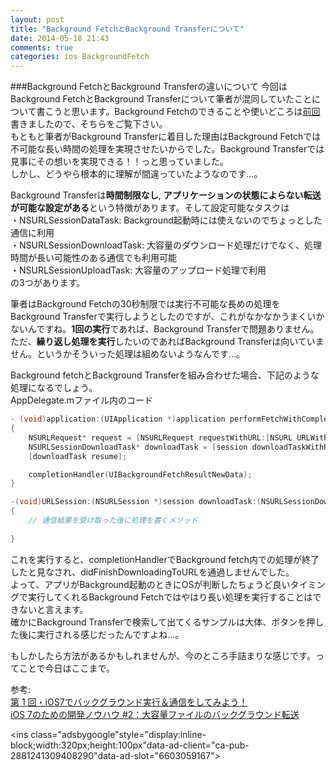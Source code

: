 ```yaml
---
layout: post
title: "Background FetchとBackground Transferについて"
date: 2014-05-18 21:43
comments: true
categories: ios BackgroundFetch
---
```


###Background FetchとBackground Transferの違いについて
今回はBackground FetchとBackground Transferについて筆者が混同していたことについて書こうと思います。Background Fetchのできることや使いどころは[前回](http://grandbig.github.io/blog/2014/05/13/backgroundfetch1/)書きましたので、そちらをご覧下さい。  
もともと筆者がBackground Transferに着目した理由はBackground Fetchでは不可能な長い時間の処理を実現させたいからでした。Background Transferでは見事にその想いを実現できる！！っと思っていました。  
しかし、どうやら根本的に理解が間違っていたようなのです...。  

<!--more-->

Background Transferは**時間制限なし**, **アプリケーションの状態によらない転送が可能な設定がある**という特徴があります。そして設定可能なタスクは  
・NSURLSessionDataTask: Background起動時には使えないのでちょっとした通信に利用  
・NSURLSessionDownloadTask: 大容量のダウンロード処理だけでなく、処理時間が長い可能性のある通信でも利用可能  
・NSURLSessionUploadTask: 大容量のアップロード処理で利用  
の3つがあります。  

筆者はBackground Fetchの30秒制限では実行不可能な長めの処理をBackground Transferで実行しようとしたのですが、これがなかなかうまくいかないんですね。**1回の実行**であれば、Background Transferで問題ありません。ただ、**繰り返し処理を実行**したいのであればBackground Transferは向いていません。というかそういった処理は組めないようなんです...。  

Background fetchとBackground Transferを組み合わせた場合、下記のような処理になるでしょう。  
AppDelegate.mファイル内のコード  
```objective-c
- (void)application:(UIApplication *)application performFetchWithCompletionHandler:(void (^)(UIBackgroundFetchResult))completionHandler
{
	NSURLRequest* request = [NSURLRequest requestWithURL:[NSURL URLWithString:@"http://localhost:3000"]];
	NSURLSessionDownloadTask* downloadTask = [session downloadTaskWithRequest:request];
	[downloadTask resume];

	completionHandler(UIBackgroundFetchResultNewData);
}

-(void)URLSession:(NSURLSession *)session downloadTask:(NSURLSessionDownloadTask *)downloadTask didFinishDownloadingToURL:(NSURL *)location
{
	// 通信結果を受け取った後に処理を書くメソッド
	
}
```
これを実行すると、completionHandlerでBackground fetch内での処理が終了したと見なされ、didFinishDownloadingToURLを通過しませんでした。  
よって、アプリがBackground起動のときにOSが判断したちょうど良いタイミングで実行してくれるBackground Fetchではやはり長い処理を実行することはできないと言えます。  
確かにBackground Transferで検索して出てくるサンプルは大体、ボタンを押した後に実行される感じだったんですよね...。  

もしかしたら方法があるかもしれませんが、今のところ手詰まりな感じです。ってことで今日はここまで。  

参考:  
[第 1 回・iOS7でバックグラウンド実行＆通信をしてみよう！](http://www.gaprot.jp/pickup/ios7/vol1/)  
[iOS 7のための開発ノウハウ #2：大容量ファイルのバックグラウンド転送](http://mediaprobe.co.jp/blog/clips/2014/01/09/ios-7-2/)  

<script async src="//pagead2.googlesyndication.com/pagead/js/adsbygoogle.js"></script>
<ins class="adsbygoogle"style="display:inline-block;width:320px;height:100px"data-ad-client="ca-pub-2881241309408290"data-ad-slot="6603059167"></ins>
<script>
(adsbygoogle = window.adsbygoogle || []).push({});
</script>
